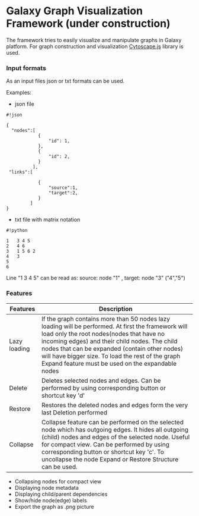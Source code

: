 # Galaxy Graph Visualization Framework (under construction) #

The framework tries to easily visualize and manipulate graphs in Galaxy platform. 
For graph construction and visualization [Cytoscape.js](http://js.cytoscape.org/) library is used.

### Input formats ###

As an input files json or txt formats can be used. 

Examples: 

* json file 
   
```
#!json

{
  "nodes":[
			{
				"id": 1,
			},
			{
				"id": 2,
			}
          ],
 "links":[
			
			{
				"source":1,
				"target":2,
			}
         ]
}

```

* txt file with matrix notation


```
#!python

1	3 4 5
2	4 6
3	1 5 6 2
4	3
5	
6
```
Line "1	 3 4 5" can be read as: source: node "1" , target: node "3" ("4","5")



### Features ###

| Features      | Description                    |
| ------------- | ------------------------------ |
| Lazy loading      |    If the graph contains more than 50 nodes lazy loading will be performed. At first the framework will load only the root nodes(nodes that have no incoming edges) and their child nodes. The child nodes that can be expanded (contain other nodes) will have bigger size. To load the rest of the graph Expand feature must be used on the expandable nodes |
| Delete   | Deletes selected nodes and edges. Can be performed by using corresponding button or shortcut key 'd'     |
| Restore   | Restores the deleted nodes and edges form the very last Deletion performed     |
| Collapse   | Collapse feature can be performed on the selected node which has   outgoing edges. It hides all outgoing (child) nodes and edges of the selected node. Useful for compact view. Can be performed by using corresponding button or shortcut key 'c'. To uncollapse the node Expand or Restore Structure can be used.      |



* Collapsing nodes for compact view
* Displaying node metadata 
* Displaying child/parent dependencies
* Show/hide node(edge) labels
* Export the graph as .png picture